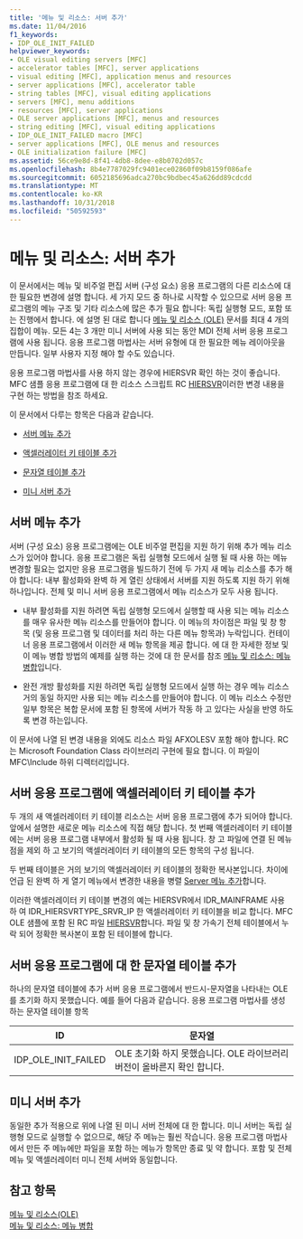 ```yaml
---
title: '메뉴 및 리소스: 서버 추가'
ms.date: 11/04/2016
f1_keywords:
- IDP_OLE_INIT_FAILED
helpviewer_keywords:
- OLE visual editing servers [MFC]
- accelerator tables [MFC], server applications
- visual editing [MFC], application menus and resources
- server applications [MFC], accelerator table
- string tables [MFC], visual editing applications
- servers [MFC], menu additions
- resources [MFC], server applications
- OLE server applications [MFC], menus and resources
- string editing [MFC], visual editing applications
- IDP_OLE_INIT_FAILED macro [MFC]
- server applications [MFC], OLE menus and resources
- OLE initialization failure [MFC]
ms.assetid: 56ce9e8d-8f41-4db8-8dee-e8b0702d057c
ms.openlocfilehash: 8b4e7787029fc9401ece02860f09b8159f086afe
ms.sourcegitcommit: 6052185696adca270bc9bdbec45a626dd89cdcdd
ms.translationtype: MT
ms.contentlocale: ko-KR
ms.lasthandoff: 10/31/2018
ms.locfileid: "50592593"
---
```

# <a name="menus-and-resources-server-additions"></a>메뉴 및 리소스: 서버 추가

이 문서에서는 메뉴 및 비주얼 편집 서버 (구성 요소) 응용 프로그램의 다른 리소스에 대 한 필요한 변경에 설명 합니다. 세 가지 모드 중 하나로 시작할 수 있으므로 서버 응용 프로그램의 메뉴 구조 및 기타 리소스에 많은 추가 필요 합니다: 독립 실행형 모드, 포함 또는 진행에서 합니다. 에 설명 된 대로 합니다 [메뉴 및 리소스 (OLE)](../mfc/menus-and-resources-ole.md) 문서를 최대 4 개의 집합이 메뉴. 모든 4는 3 개만 미니 서버에 사용 되는 동안 MDI 전체 서버 응용 프로그램에 사용 됩니다. 응용 프로그램 마법사는 서버 유형에 대 한 필요한 메뉴 레이아웃을 만듭니다. 일부 사용자 지정 해야 할 수도 있습니다.

응용 프로그램 마법사를 사용 하지 않는 경우에 HIERSVR 확인 하는 것이 좋습니다. MFC 샘플 응용 프로그램에 대 한 리소스 스크립트 RC [HIERSVR](../visual-cpp-samples.md)이러한 변경 내용을 구현 하는 방법을 참조 하세요.

이 문서에서 다루는 항목은 다음과 같습니다.

- [서버 메뉴 추가](#_core_server_menu_additions)

- [액셀러레이터 키 테이블 추가](#_core_server_application_accelerator_table_additions)

- [문자열 테이블 추가](../mfc/menus-and-resources-container-additions.md)

- [미니 서버 추가](#_core_mini.2d.server_additions)

##  <a name="_core_server_menu_additions"></a> 서버 메뉴 추가

서버 (구성 요소) 응용 프로그램에는 OLE 비주얼 편집을 지원 하기 위해 추가 메뉴 리소스가 있어야 합니다. 응용 프로그램은 독립 실행형 모드에서 실행 될 때 사용 하는 메뉴 변경할 필요는 없지만 응용 프로그램을 빌드하기 전에 두 가지 새 메뉴 리소스를 추가 해야 합니다: 내부 활성화와 완벽 하 게 열린 상태에서 서버를 지원 하도록 지원 하기 위해 하나입니다. 전체 및 미니 서버 응용 프로그램에서 메뉴 리소스가 모두 사용 됩니다.

- 내부 활성화를 지원 하려면 독립 실행형 모드에서 실행할 때 사용 되는 메뉴 리소스를 매우 유사한 메뉴 리소스를 만들어야 합니다. 이 메뉴의 차이점은 파일 및 창 항목 (및 응용 프로그램 및 데이터를 처리 하는 다른 메뉴 항목과) 누락입니다. 컨테이너 응용 프로그램에서 이러한 새 메뉴 항목을 제공 합니다. 에 대 한 자세한 정보 및이 메뉴 병합 방법의 예제를 실행 하는 것에 대 한 문서를 참조 [메뉴 및 리소스: 메뉴 병합](../mfc/menus-and-resources-menu-merging.md)입니다.

- 완전 개방 활성화를 지원 하려면 독립 실행형 모드에서 실행 하는 경우 메뉴 리소스 거의 동일 하지만 사용 되는 메뉴 리소스를 만들어야 합니다. 이 메뉴 리소스 수정만 일부 항목은 복합 문서에 포함 된 항목에 서버가 작동 하 고 있다는 사실을 반영 하도록 변경 하는입니다.

이 문서에 나열 된 변경 내용을 외에도 리소스 파일 AFXOLESV 포함 해야 합니다. RC는 Microsoft Foundation Class 라이브러리 구현에 필요 합니다. 이 파일이 MFC\Include 하위 디렉터리입니다.

##  <a name="_core_server_application_accelerator_table_additions"></a> 서버 응용 프로그램에 액셀러레이터 키 테이블 추가

두 개의 새 액셀러레이터 키 테이블 리소스는 서버 응용 프로그램에 추가 되어야 합니다. 앞에서 설명한 새로운 메뉴 리소스에 직접 해당 합니다. 첫 번째 액셀러레이터 키 테이블에는 서버 응용 프로그램 내부에서 활성화 될 때 사용 됩니다. 창 고 파일에 연결 된 메뉴 점을 제외 하 고 보기의 액셀러레이터 키 테이블의 모든 항목의 구성 됩니다.

두 번째 테이블은 거의 보기의 액셀러레이터 키 테이블의 정확한 복사본입니다. 차이에 언급 된 완벽 하 게 열기 메뉴에서 변경한 내용을 병렬 [Server 메뉴 추가](#_core_server_menu_additions)합니다.

이러한 액셀러레이터 키 테이블 변경의 예는 HIERSVR에서 IDR_MAINFRAME 사용 하 여 IDR_HIERSVRTYPE_SRVR_IP 한 액셀러레이터 키 테이블을 비교 합니다. MFC OLE 샘플에 포함 된 RC 파일 [HIERSVR](../visual-cpp-samples.md)합니다. 파일 및 창 가속기 전체 테이블에서 누락 되어 정확한 복사본이 포함 된 테이블에 합니다.

##  <a name="_core_string_table_additions_for_server_applications"></a> 서버 응용 프로그램에 대 한 문자열 테이블 추가

하나의 문자열 테이블에 추가 서버 응용 프로그램에서 반드시-문자열을 나타내는 OLE를 초기화 하지 못했습니다. 예를 들어 다음과 같습니다. 응용 프로그램 마법사를 생성 하는 문자열 테이블 항목

|ID|문자열|
|--------|------------|
|IDP_OLE_INIT_FAILED|OLE 초기화 하지 못했습니다. OLE 라이브러리 버전이 올바른지 확인 합니다.|

##  <a name="_core_mini.2d.server_additions"></a> 미니 서버 추가

동일한 추가 적용으로 위에 나열 된 미니 서버 전체에 대 한 합니다. 미니 서버는 독립 실행형 모드로 실행할 수 없으므로, 해당 주 메뉴는 훨씬 작습니다. 응용 프로그램 마법사에서 만든 주 메뉴에만 파일을 포함 하는 메뉴가 항목만 종료 및 약 합니다. 포함 및 전체 메뉴 및 액셀러레이터 미니 전체 서버와 동일합니다.

## <a name="see-also"></a>참고 항목

[메뉴 및 리소스(OLE)](../mfc/menus-and-resources-ole.md)<br/>
[메뉴 및 리소스: 메뉴 병합](../mfc/menus-and-resources-menu-merging.md)

